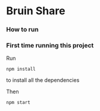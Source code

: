# Bruin Share

### How to run

### First time running this project
Run
```
npm install
```
to install all the dependencies

Then
```
npm start
```
